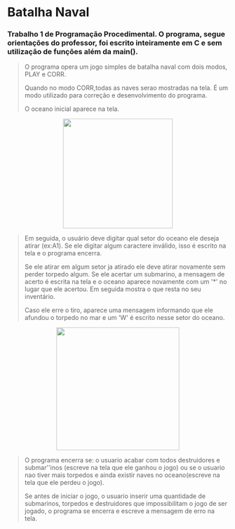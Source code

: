 # Batalha Naval
### Trabalho 1 de Programação Procedimental. O programa, segue orientações do professor, foi escrito inteiramente em C e sem utilização de funções além da main().

>O programa opera um jogo simples de batalha naval com dois modos, PLAY e CORR.
>
>Quando no modo CORR,todas as naves serao mostradas na tela. É um modo utilizado para correção e desenvolvimento do programa.
>
>O oceano inicial aparece na tela.
>
<div align="center">
  <img height="250em" src="https://i.imgur.com/oXQ58Bj.png">
</div>

>Em seguida, o usuário deve digitar qual setor do oceano ele deseja atirar (ex:A1). Se ele digitar algum caractere inválido, isso é escrito na
>tela e o programa encerra. 
>
>Se ele atirar em algum setor ja atirado ele deve atirar novamente sem perder
>torpedo algum. Se ele acertar um submarino, a mensagem de acerto é escrita na tela e o oceano aparece
>novamente com um '*' no lugar que ele acertou. Em seguida mostra o que resta no seu inventário.
>
>Caso ele erre o tiro, aparece uma mensagem informando que ele afundou o torpedo no mar e um 'W' é escrito nesse setor do oceano.

<div align="center">
  <img height="280em" src="https://i.imgur.com/w1v0FT2.png">
</div>


>O programa encerra se: o usuario acabar com todos destruidores e submar''inos (escreve na tela que ele ganhou 
>o jogo) ou se o usuario nao tiver mais torpedos e ainda existir naves no oceano(escreve na tela que ele perdeu
>o jogo).
> 
>Se antes de iniciar o jogo, o usuario inserir uma quantidade de submarinos, torpedos e destruidores que
>impossibilitam o jogo de ser jogado, o programa se encerra e escreve a mensagem de erro na tela.
